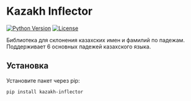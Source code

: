 # Kazakh Inflector

[![Python Version](https://img.shields.io/badge/python-3.6%2B-blue)](https://www.python.org/)
[![License](https://img.shields.io/badge/license-MIT-green)](https://opensource.org/licenses/MIT)

Библиотека для склонения казахских имен и фамилий по падежам. Поддерживает 6 основных падежей казахского языка.

## Установка

Установите пакет через pip:

```bash
pip install kazakh-inflector
```


